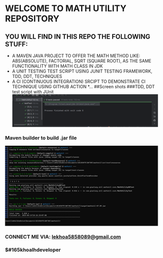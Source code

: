 # WELCOME TO MATH UTILITY REPOSITORY
## YOU WILL FIND IN THIS REPO THE FOLLOWING STUFF:
* A MAVEN JAVA PROJECT TO OFFER THE MATH METHOD LIKE: ABS(ABSOLUTE), FACTORIAL, SQRT (SQUARE ROOT), AS THE SAME FUNCTIONALITY WITH MATH CLASS IN JDK
* A UNIT TESTING TEST SCRIPT USING JUNIT TESTING FRAMEWORK, TDD, DDT, TECHNIQUES
* A CI (CONTINUOUS INTEGRATION) SRCIPT TO DEMONSTRATE CI TECHNIQUE USING GITHUB
ACTION 
*...
##Screen shots 
###TDD, DDT test script with JUnit
![TDD, DDT test script](https://github.com/khoalhdeveloper/mathutil/blob/main/screenshots/Junit%20with%20TDD%20DDT.png)
### Maven builder to build .jar file
![maven build](https://github.com/khoalhdeveloper/mathutil/blob/main/screenshots/maven%20buider.png)
### CONNECT ME VIA: lekhoa5858089@gmail.com
### $#165khoalhdeveloper